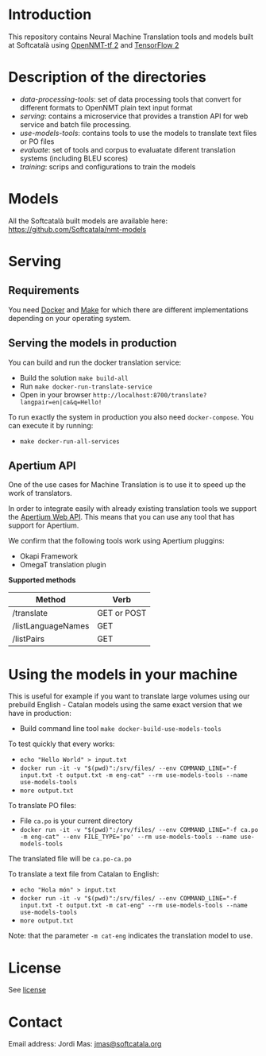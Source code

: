 # Introduction

This repository contains Neural Machine Translation tools and models built at Softcatalà using [OpenNMT-tf 2](https://github.com/OpenNMT/OpenNMT-tf) and [TensorFlow 2](https://www.tensorflow.org/)

# Description of the directories

* *data-processing-tools*: set of data processing tools that convert for different formats to OpenNMT plain text input format
* *serving*: contains a microservice that provides a transtion API for web service and batch file processing.
* *use-models-tools*: contains tools to use the models to translate text files or PO files
* *evaluate*: set of tools and corpus to evaluatate diferent translation systems (including BLEU scores)
* *training*: scrips and configurations to train the models

# Models

All the Softcatalà built models are available here: https://github.com/Softcatala/nmt-models

# Serving

## Requirements

You need [Docker](https://www.docker.com/) and [Make](https://www.gnu.org/software/make/) for which there are different implementations depending on your operating system.

## Serving the models in production

You can build and run the docker translation service:

* Build the solution ```make build-all```
* Run ```make docker-run-translate-service```
* Open in your browser ```http://localhost:8700/translate?langpair=en|ca&q=Hello!```

To run exactly the system in production you also need ```docker-compose```. You can execute it by running:

* ```make docker-run-all-services```


## Apertium API

One of the use cases for Machine Translation is to use it to speed up the work of translators.

In order to integrate easily with already existing translation tools we support the [Apertium Web API](https://wiki.apertium.org/wiki/Apertium-apy). This means that you can use any tool that has support for Apertium.

We confirm that the following tools work using Apertium pluggins:

* Okapi Framework
* OmegaT translation plugin

**Supported methods**

| Method | Verb
|---|---|
|/translate  | GET or POST
|/listLanguageNames  | GET
|/listPairs  | GET

# Using the models in your machine

This is useful for example if you want to translate large volumes using our prebuild English - Catalan models using the same exact version that we have in production:

* Build command line tool ```make docker-build-use-models-tools```

To test quickly that every works:
* ```echo "Hello World" > input.txt```
* ```docker run -it -v "$(pwd)":/srv/files/ --env COMMAND_LINE="-f input.txt -t output.txt -m eng-cat" --rm use-models-tools --name use-models-tools```
* ```more output.txt```

To translate PO files:
* File ```ca.po``` is your current directory
* ```docker run -it -v "$(pwd)":/srv/files/ --env COMMAND_LINE="-f ca.po -m eng-cat" --env FILE_TYPE='po' --rm use-models-tools --name use-models-tools```

The translated file will be ```ca.po-ca.po```

To translate a text file from Catalan to English:
* ```echo "Hola món" > input.txt```
* ```docker run -it -v "$(pwd)":/srv/files/ --env COMMAND_LINE="-f input.txt -t output.txt -m cat-eng" --rm use-models-tools --name use-models-tools```
* ```more output.txt```

Note: that the parameter ```-m cat-eng``` indicates the translation model to use.

# License

See [license](./LICENSE.md)

# Contact

Email address: Jordi Mas: jmas@softcatala.org
